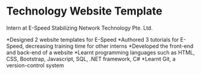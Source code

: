 # Technology Website Template
Intern at E-Speed Stabilizing Network Technology Pte. Ltd. 

*Designed 2 website templates for E-Speed
*Authored 3 tutorials for E-Speed, decreasing training time for other interns
*Developed the front-end and back-end of a website
*Learnt programming languages such as HTML, CSS, Bootstrap, Javascript, SQL, .NET framework, C#
*Learnt Git, a version-control system

